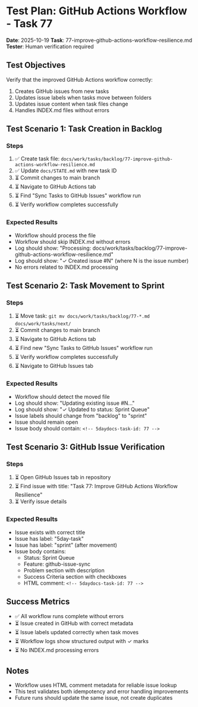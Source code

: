 # Test Plan: GitHub Actions Workflow - Task 77

**Date**: 2025-10-19
**Task**: 77-improve-github-actions-workflow-resilience.md
**Tester**: Human verification required

## Test Objectives
Verify that the improved GitHub Actions workflow correctly:
1. Creates GitHub issues from new tasks
2. Updates issue labels when tasks move between folders
3. Updates issue content when task files change
4. Handles INDEX.md files without errors

## Test Scenario 1: Task Creation in Backlog

### Steps
1. ✅ Create task file: `docs/work/tasks/backlog/77-improve-github-actions-workflow-resilience.md`
2. ✅ Update `docs/STATE.md` with new task ID
3. ⏳ Commit changes to main branch
4. ⏳ Navigate to GitHub Actions tab
5. ⏳ Find "Sync Tasks to GitHub Issues" workflow run
6. ⏳ Verify workflow completes successfully

### Expected Results
- Workflow should process the file
- Workflow should skip INDEX.md without errors
- Log should show: "Processing: docs/work/tasks/backlog/77-improve-github-actions-workflow-resilience.md"
- Log should show: "✓ Created issue #N" (where N is the issue number)
- No errors related to INDEX.md processing

## Test Scenario 2: Task Movement to Sprint

### Steps
1. ⏳ Move task: `git mv docs/work/tasks/backlog/77-*.md docs/work/tasks/next/`
2. ⏳ Commit changes to main branch
3. ⏳ Navigate to GitHub Actions tab
4. ⏳ Find new "Sync Tasks to GitHub Issues" workflow run
5. ⏳ Verify workflow completes successfully
6. ⏳ Navigate to GitHub Issues tab

### Expected Results
- Workflow should detect the moved file
- Log should show: "Updating existing issue #N..."
- Log should show: "✓ Updated to status: Sprint Queue"
- Issue labels should change from "backlog" to "sprint"
- Issue should remain open
- Issue body should contain: `<!-- 5daydocs-task-id: 77 -->`

## Test Scenario 3: GitHub Issue Verification

### Steps
1. ⏳ Open GitHub Issues tab in repository
2. ⏳ Find issue with title: "Task 77: Improve GitHub Actions Workflow Resilience"
3. ⏳ Verify issue details

### Expected Results
- Issue exists with correct title
- Issue has label: "5day-task"
- Issue has label: "sprint" (after movement)
- Issue body contains:
  - Status: Sprint Queue
  - Feature: github-issue-sync
  - Problem section with description
  - Success Criteria section with checkboxes
  - HTML comment: `<!-- 5daydocs-task-id: 77 -->`

## Success Metrics
- ✅ All workflow runs complete without errors
- ⏳ Issue created in GitHub with correct metadata
- ⏳ Issue labels updated correctly when task moves
- ⏳ Workflow logs show structured output with ✓ marks
- ⏳ No INDEX.md processing errors

## Notes
- Workflow uses HTML comment metadata for reliable issue lookup
- This test validates both idempotency and error handling improvements
- Future runs should update the same issue, not create duplicates
